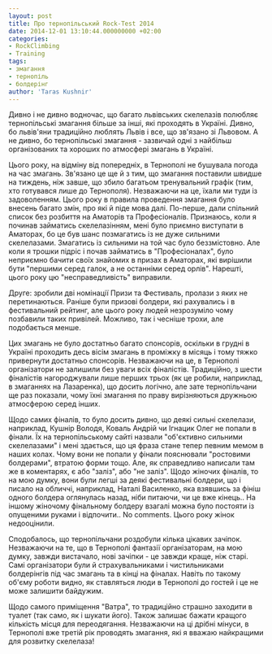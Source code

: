 ```yaml
---
layout: post
title: Про тернопільський Rock-Test 2014
date: 2014-12-01 13:10:44.000000000 +02:00
categories:
- RockClimbing
- Training
tags:
- змагання
- тернопіль
- болдерінг
author: 'Taras Kushnir'
---
```


Дивно і не дивно водночас, що багато львівських скелелазів полюбляє тернопільські змагання більше за інші, які проходять в Україні. Дивно, бо львів'яни традиційно люблять Львів і все, що зв'язано зі Львовом. А не дивно, бо тернопільські змагання - зазвичай одні з найбільш організованих та хороших по атмосфері змагань в Україні.

<!--more-->

Цього року, на відміну від попередніх, в Тернополі не бушувала погода на час змагань. Зв'язано це ще й з тим, що змагання поставили швидше на тиждень, ніж завше, що збило багатьом тренувальний графік (тим, хто готувався лише до Тернополя). Незважаючи на це, їхали ми туди із задоволенням. Цього року в правила проведення змагання було внесень багато змін, про які й піде мова далі. По-перше, дали спільний список без розбиття на Аматорів та Професіоналів. Признаюсь, коли я починав займатись скелелазінням, мені було приємно виступати в Аматорах, бо це був шанс позмагатись із не дуже сильними скелелазами. Змагатись із сильними на той час було беззмістовно. Але коли я трошки підріс і почав займатись в "Професіоналах", було неприємно бачити своїх знайомих в призах в Аматорах, які вирішили бути "першими серед галок, а не останніми серед орлів". Нарешті, цього року цю "несправедливість" виправили.

Друге: зробили дві номінації Призи та Фестиваль, пролази з яких не перетинаються. Раніше були призові болдери, які рахувались і в фестивальний рейтинг, але цього року людей незрозуміло чому позбавили таких привілей. Можливо, так і чесніше трохи, але подобається менше.

Цих змагань не було достатньо багато спонсорів, оскільки в грудні в Україні проходить десь вісім змагань в проміжку в місяць і тому тяжко привернути достатньо спонсорів. Незважаючи на це, в Тернополі організатори не залишили без уваги всіх фіналістів. Традиційно, з шести фіналістів нагороджували лише перших трьох (як це робили, наприклад, в змаганнях на Лазаренка), що досить логічно, але зате тернопільчани ще раз показали, чому їхні змагання по праву вирізняються дружньою атмосферою серед інших.

Щодо самих фіналів, то було досить дивно, що деякі сильні скелелази, наприклад, Кушнір Володя, Коваль Андрій чи Ігнацик Олег не попали в фінали. Їх на тернопільському сайті назвали "об'єктивно сильними скелелазами" і мені здається, що ця фраза стане тепер певним мемом в наших колах. Чому вони не попали у фінали пояснювали "ростовими болдерами", втратою форми тощо. Але, як справедливо написали там же в коментарях, є або "заліз", або "не заліз". Щодо жіночих фіналів, то на мою думку, вони були легші за деякі фестивальні болдери, що і писало на обличчі, наприклад, Наталі Василенко, яка взявшись за фініш одного болдера оглянулась назад, ніби питаючи, чи це вже кінець.. На іншому жіночому фінальному болдеру взагалі можна було постояти із опущеними руками і відпочити.. No comments. Цього року жінок недооцінили.

Сподобалось, що тернопільчани роздобули кілька цікавих зачіпок. Незважаючи на те, що в Тернополі фантазії організаторам, на мою думку, завжди вистачало, нові зачіпки - це завжди краще, ніж старі. Самі організатори були й страхувальниками і чистильниками болдерінгів під час змагань та в кінці на фіналах. Навіть по такому об'єму роботи видно, як ставляться люди в Тернополі до гостей і це не може залишити байдужим.

Щодо самого приміщення "Ватра", то традиційно страшно заходити в туалет (так само, як і шукати його). Також залишає бажати кращого кількість місця для переодягання. Незважаючи на ці дрібні мінуси, в Тернополі вже третій рік проводять змагання, які я вважаю найкращими для розвитку скелелаза!
